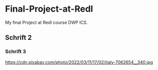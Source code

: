 # Final-Project-at-RedI
My final Project at RedI course DWP ICS.
## Schrift 2
### Schrift 3
https://cdn.pixabay.com/photo/2022/03/11/17/02/italy-7062654__340.jpg

